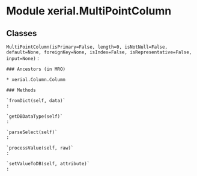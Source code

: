 Module xerial.MultiPointColumn
==============================

Classes
-------

`MultiPointColumn(isPrimary=False, length=0, isNotNull=False, default=None, foreignKey=None, isIndex=False, isRepresentative=False, input=None)`
:   

    ### Ancestors (in MRO)

    * xerial.Column.Column

    ### Methods

    `fromDict(self, data)`
    :

    `getDBDataType(self)`
    :

    `parseSelect(self)`
    :

    `processValue(self, raw)`
    :

    `setValueToDB(self, attribute)`
    :